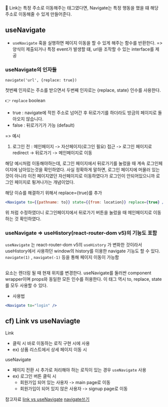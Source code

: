 🎅 Link는 특정 주소로 이동해주는 태그였다면, Navigate는 특정 행동을 했을 떄 해당 주소로 이동해줄 수 있게 만들어준다.

## useNavigate
* `useNavigate` 훅을 실행하면 페이지 이동을 할 수 있게 해주는 함수를 반환한다.
=> 양식이 제출되거나 특정 event가 발생할 떄, url을 조작할 수 있는 interface를 제공

### useNavigate의 인자들
```
navigate('url', {replace: true})
```

첫번째 인자로는 주소를 받으면서 두번째 인자로는 {replace, state} 인수를 사용한다.

👉 `replace` boolean
* true : navigate에 적힌 주소로 넘어간 후 뒤로가기를 하더라도 방금의 페이지로 돌아오지 않습니다. 
* false : 뒤로가기가 가능 (default)

=> 예시
1. 로그인 전 : 메인페이지 -> 자산페이지(로그인 필요) 접근 -> 로그인 페이지로 redirect -> 뒤로가기 -> 메인페이지로 이동

해당 예시처럼 이동해야하는데, 로그인 페이지에서 뒤로가기를 눌렀을 때 계속 로그인페이지에 남아있는것을 확인하였다.
사실 정확하게 말하면, 로그인 페이지에 머물러 있는 것이 아니라 이전 페이지였던 자산페이지로 이동하였다가 로그인이 안되어있으니까 로그인 페이지로 튕겨나가는 개념이었다.

해당 이슈를 해결하기 위해서 replace={true}를 추가
```jsx
<Navigate to={{pathname: to}} state={{from: location}} replace={true} />
```

위 처럼 수정하였더니 로그인페이지에서 뒤로가기 버튼을 눌렀을 때 메인페이지로 이동하는 것 확인하였다.


### useNavigate => useHistory(react-router-dom v5)의 기능도 포함
`useNavigate` 는 react-router-dom v5의 `useHistory` 가 변화한 것이라서 useHistory에서 사용하던 window의 history를 이용한 navigate 기능도 할 수 있다.
`navigate(1)` , `navigate(-1)` 등을 통해 페이지 이동이 가능함

## <Navigate>
<Navigate> 요소는 렌더링 될 때 현재 위치를 변경한다. useNavigate를 둘러싼 component wrapper이며 props와 동일한 모든 인수를 허용한다. 
이 태그 역시 to, replace, state를 모두 사용할 수 있다.

* 사용법
```jsx
<Navigate to="login" />
```

## cf) Link vs useNaviagte
Link
* 클릭 시 바로 이동하는 로직 구현 시에 사용
*  ex) 상품 리스트에서 상세 페이지 이동 시

useNavigate
* 페이지 전환 시 추가로 처리해야 하는 로직이 있는 경우 `useNavigate` 사용
* ex) 로그인 버튼 클릭 시
    * 회원가입 되어 있는 사용자 -> main page로 이동
    * 회원가입이 되어 있지 않은 사용자 -> signup page로 이동


참고자료
[link vs useNavigate](https://velog.io/@seokkitdo/React-Link-useNavigate)
[navigate쓰기](https://basemenks.tistory.com/278)
